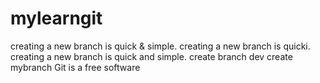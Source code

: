 # mylearngit
creating a new branch is quick & simple.
creating a new branch is quicki.
creating a new branch is quick and simple.
create branch dev
create mybranch
Git is a free software
